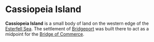 # Cassiopeia Island

**Cassiopeia Island** is a small body of land on the western edge of the [Esterfell Sea](esterfell-sea.md). The settlement of [Bridgeport](../../../../societies/esterfell-accord/bridgeport/bridgeport.md) was built there to act as a midpoint for the [Bridge of Commerce](../../../../societies/esterfell-accord/road-of-commerce.md).
